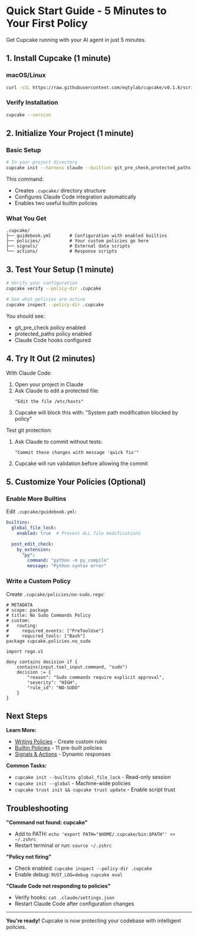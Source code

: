 # Quick Start Guide - 5 Minutes to Your First Policy

Get Cupcake running with your AI agent in just 5 minutes.

## 1. Install Cupcake (1 minute)

### macOS/Linux
```bash
curl -sSL https://raw.githubusercontent.com/eqtylab/cupcake/v0.1.6/scripts/install.sh | bash
```

### Verify Installation
```bash
cupcake --version
```

## 2. Initialize Your Project (1 minute)

### Basic Setup
```bash
# In your project directory
cupcake init --harness claude --builtins git_pre_check,protected_paths
```

This command:
- Creates `.cupcake/` directory structure
- Configures Claude Code integration automatically
- Enables two useful builtin policies

### What You Get
```
.cupcake/
├── guidebook.yml       # Configuration with enabled builtins
├── policies/           # Your custom policies go here
├── signals/            # External data scripts
└── actions/            # Response scripts
```

## 3. Test Your Setup (1 minute)

```bash
# Verify your configuration
cupcake verify --policy-dir .cupcake

# See what policies are active
cupcake inspect --policy-dir .cupcake
```

You should see:
- git_pre_check policy enabled
- protected_paths policy enabled
- Claude Code hooks configured

## 4. Try It Out (2 minutes)

With Claude Code:
1. Open your project in Claude
2. Ask Claude to edit a protected file:
   ```
   "Edit the file /etc/hosts"
   ```
3. Cupcake will block this with: "System path modification blocked by policy"

Test git protection:
1. Ask Claude to commit without tests:
   ```
   "Commit these changes with message 'quick fix'"
   ```
2. Cupcake will run validation before allowing the commit

## 5. Customize Your Policies (Optional)

### Enable More Builtins

Edit `.cupcake/guidebook.yml`:
```yaml
builtins:
  global_file_lock:
    enabled: true  # Prevent ALL file modifications

  post_edit_check:
    by_extension:
      "py":
        command: "python -m py_compile"
        message: "Python syntax error"
```

### Write a Custom Policy

Create `.cupcake/policies/no-sudo.rego`:
```rego
# METADATA
# scope: package
# title: No Sudo Commands Policy
# custom:
#   routing:
#     required_events: ["PreToolUse"]
#     required_tools: ["Bash"]
package cupcake.policies.no_sudo

import rego.v1

deny contains decision if {
    contains(input.tool_input.command, "sudo")
    decision := {
        "reason": "Sudo commands require explicit approval",
        "severity": "HIGH",
        "rule_id": "NO-SUDO"
    }
}
```

## Next Steps

**Learn More:**
- [Writing Policies](./policies/writing-policies.md) - Create custom rules
- [Builtin Policies](./policies/builtin-policies-reference.md) - 11 pre-built policies
- [Signals & Actions](./configuration/signals.md) - Dynamic responses

**Common Tasks:**
- `cupcake init --builtins global_file_lock` - Read-only session
- `cupcake init --global` - Machine-wide policies
- `cupcake trust init && cupcake trust update` - Enable script trust

## Troubleshooting

**"Command not found: cupcake"**
- Add to PATH: `echo 'export PATH="$HOME/.cupcake/bin:$PATH"' >> ~/.zshrc`
- Restart terminal or run: `source ~/.zshrc`

**"Policy not firing"**
- Check enabled: `cupcake inspect --policy-dir .cupcake`
- Enable debug: `RUST_LOG=debug cupcake eval`

**"Claude Code not responding to policies"**
- Verify hooks: `cat .claude/settings.json`
- Restart Claude Code after configuration changes

---

**You're ready!** Cupcake is now protecting your codebase with intelligent policies.